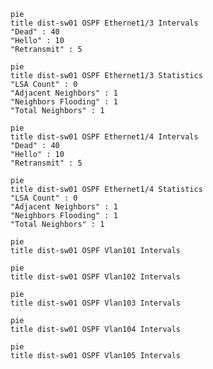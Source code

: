 


```mermaid
pie
title dist-sw01 OSPF Ethernet1/3 Intervals
"Dead" : 40
"Hello" : 10
"Retransmit" : 5
```
```mermaid
pie
title dist-sw01 OSPF Ethernet1/3 Statistics
"LSA Count" : 0
"Adjacent Neighbors" : 1
"Neighbors Flooding" : 1
"Total Neighbors" : 1
```

```mermaid
pie
title dist-sw01 OSPF Ethernet1/4 Intervals
"Dead" : 40
"Hello" : 10
"Retransmit" : 5
```
```mermaid
pie
title dist-sw01 OSPF Ethernet1/4 Statistics
"LSA Count" : 0
"Adjacent Neighbors" : 1
"Neighbors Flooding" : 1
"Total Neighbors" : 1
```

```mermaid
pie
title dist-sw01 OSPF Vlan101 Intervals
```
```mermaid
pie
title dist-sw01 OSPF Vlan102 Intervals
```
```mermaid
pie
title dist-sw01 OSPF Vlan103 Intervals
```
```mermaid
pie
title dist-sw01 OSPF Vlan104 Intervals
```
```mermaid
pie
title dist-sw01 OSPF Vlan105 Intervals
```